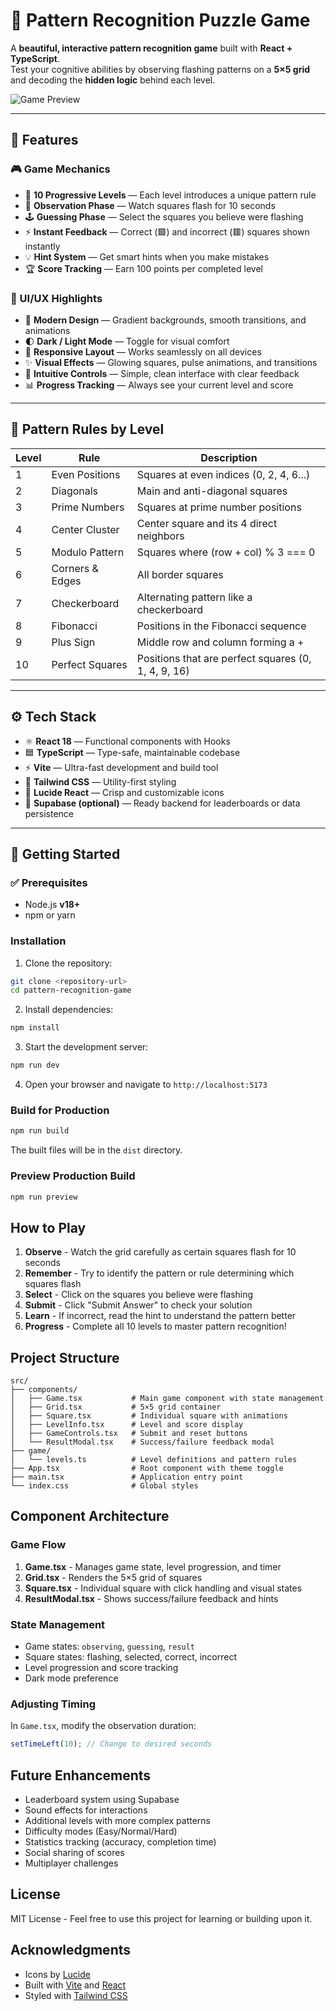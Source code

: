 # 🎯 Pattern Recognition Puzzle Game

A **beautiful, interactive pattern recognition game** built with **React + TypeScript**.  
Test your cognitive abilities by observing flashing patterns on a **5×5 grid** and decoding the **hidden logic** behind each level.

![Game Preview](https://images.pexels.com/photos/163064/play-stone-network-networked-interactive-163064.jpeg?auto=compress&cs=tinysrgb&w=1200)

---

## 🧩 Features

### 🎮 Game Mechanics
- 🧠 **10 Progressive Levels** — Each level introduces a unique pattern rule  
- 👀 **Observation Phase** — Watch squares flash for 10 seconds  
- 🕹️ **Guessing Phase** — Select the squares you believe were flashing  
- ⚡ **Instant Feedback** — Correct (🟩) and incorrect (🟥) squares shown instantly  
- 💡 **Hint System** — Get smart hints when you make mistakes  
- 🏆 **Score Tracking** — Earn 100 points per completed level  

### 💎 UI/UX Highlights
- 🌈 **Modern Design** — Gradient backgrounds, smooth transitions, and animations  
- 🌓 **Dark / Light Mode** — Toggle for visual comfort  
- 📱 **Responsive Layout** — Works seamlessly on all devices  
- ✨ **Visual Effects** — Glowing squares, pulse animations, and transitions  
- 🧭 **Intuitive Controls** — Simple, clean interface with clear feedback  
- 📊 **Progress Tracking** — Always see your current level and score  

---

## 🧠 Pattern Rules by Level

| Level | Rule | Description |
|-------|------|-------------|
| 1 | Even Positions | Squares at even indices (0, 2, 4, 6...) |
| 2 | Diagonals | Main and anti-diagonal squares |
| 3 | Prime Numbers | Squares at prime number positions |
| 4 | Center Cluster | Center square and its 4 direct neighbors |
| 5 | Modulo Pattern | Squares where (row + col) % 3 === 0 |
| 6 | Corners & Edges | All border squares |
| 7 | Checkerboard | Alternating pattern like a checkerboard |
| 8 | Fibonacci | Positions in the Fibonacci sequence |
| 9 | Plus Sign | Middle row and column forming a + |
| 10 | Perfect Squares | Positions that are perfect squares (0, 1, 4, 9, 16) |

---

## ⚙️ Tech Stack

- ⚛️ **React 18** — Functional components with Hooks  
- 🟦 **TypeScript** — Type-safe, maintainable codebase  
- ⚡ **Vite** — Ultra-fast development and build tool  
- 🎨 **Tailwind CSS** — Utility-first styling  
- 🔔 **Lucide React** — Crisp and customizable icons  
- 🧰 **Supabase (optional)** — Ready backend for leaderboards or data persistence  

---

## 🚀 Getting Started

### ✅ Prerequisites
- Node.js **v18+**
- npm or yarn

### Installation

1. Clone the repository:
```bash
git clone <repository-url>
cd pattern-recognition-game
```

2. Install dependencies:
```bash
npm install
```

3. Start the development server:
```bash
npm run dev
```

4. Open your browser and navigate to `http://localhost:5173`

### Build for Production

```bash
npm run build
```

The built files will be in the `dist` directory.

### Preview Production Build

```bash
npm run preview
```

## How to Play

1. **Observe** - Watch the grid carefully as certain squares flash for 10 seconds
2. **Remember** - Try to identify the pattern or rule determining which squares flash
3. **Select** - Click on the squares you believe were flashing
4. **Submit** - Click "Submit Answer" to check your solution
5. **Learn** - If incorrect, read the hint to understand the pattern better
6. **Progress** - Complete all 10 levels to master pattern recognition!

## Project Structure

```
src/
├── components/
│   ├── Game.tsx           # Main game component with state management
│   ├── Grid.tsx           # 5×5 grid container
│   ├── Square.tsx         # Individual square with animations
│   ├── LevelInfo.tsx      # Level and score display
│   ├── GameControls.tsx   # Submit and reset buttons
│   └── ResultModal.tsx    # Success/failure feedback modal
├── game/
│   └── levels.ts          # Level definitions and pattern rules
├── App.tsx                # Root component with theme toggle
├── main.tsx               # Application entry point
└── index.css              # Global styles
```

## Component Architecture

### Game Flow
1. **Game.tsx** - Manages game state, level progression, and timer
2. **Grid.tsx** - Renders the 5×5 grid of squares
3. **Square.tsx** - Individual square with click handling and visual states
4. **ResultModal.tsx** - Shows success/failure feedback and hints

### State Management
- Game states: `observing`, `guessing`, `result`
- Square states: flashing, selected, correct, incorrect
- Level progression and score tracking
- Dark mode preference

### Adjusting Timing

In `Game.tsx`, modify the observation duration:

```typescript
setTimeLeft(10); // Change to desired seconds
```

## Future Enhancements

- Leaderboard system using Supabase
- Sound effects for interactions
- Additional levels with more complex patterns
- Difficulty modes (Easy/Normal/Hard)
- Statistics tracking (accuracy, completion time)
- Social sharing of scores
- Multiplayer challenges

## License

MIT License - Feel free to use this project for learning or building upon it.

## Acknowledgments

- Icons by [Lucide](https://lucide.dev/)
- Built with [Vite](https://vitejs.dev/) and [React](https://react.dev/)
- Styled with [Tailwind CSS](https://tailwindcss.com/)
